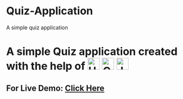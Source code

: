 # Quiz-Application
A simple quiz application 
<h1> A simple Quiz application created with the help of <img src="https://cdn.svgporn.com/logos/html-5.svg" title="HTML" width="32" /> <img src="https://cdn.svgporn.com/logos/css-3.svg" title="CSS" width="32" /> <img src="https://cdn.svgporn.com/logos/javascript.svg" title="Js" width="32" /> </h1>
<h2> For Live Demo: <a href="https://sdettesting.netlify.app/">Click Here </a></h2>
